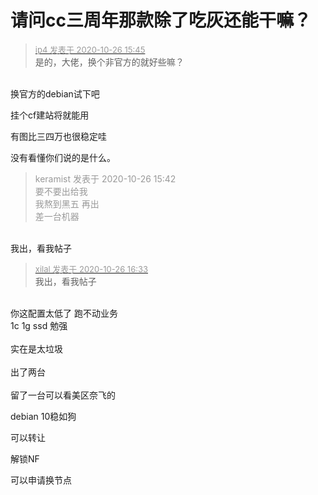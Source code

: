 # 请问cc三周年那款除了吃灰还能干嘛？


<div class="quote"><blockquote><font size="2"><a href="https://www.hostloc.com/forum.php?mod=redirect&amp;goto=findpost&amp;pid=9354441&amp;ptid=758610" target="_blank"><font color="#999999">ip4 发表于 2020-10-26 15:45</font></a></font><br />
是的，大佬，换个非官方的就好些嘛？</blockquote></div><br />
换官方的debian试下吧

挂个cf建站将就能用

有图比三四万也很稳定哇<img id="aimg_YZ1or" onclick="zoom(this, this.src, 0, 0, 0)" class="zoom" src="https://cdn.jsdelivr.net/gh/hishis/forum-master/public/images/patch.gif" onmouseover="img_onmouseoverfunc(this)" onload="thumbImg(this)" border="0" alt="" />

没有看懂你们说的是什么。

<div class="quote"><blockquote><font color="#999999">keramist 发表于 2020-10-26 15:42</font><br />
<font color="#999999">要不要出给我 <br />
我熬到黑五 再出<br />
差一台机器</font></blockquote></div><br />
我出，看我帖子

<div class="quote"><blockquote><font size="2"><a href="https://www.hostloc.com/forum.php?mod=redirect&amp;goto=findpost&amp;pid=9354730&amp;ptid=758610" target="_blank"><font color="#999999">xilal 发表于 2020-10-26 16:33</font></a></font><br />
我出，看我帖子</blockquote></div><br />
你这配置太低了 跑不动业务<br />
1c 1g ssd 勉强<br />
<br />
实在是太垃圾<br />
<br />
出了两台<br />
<br />
留了一台可以看美区奈飞的

debian 10稳如狗

可以转让

解锁NF

可以申请换节点
